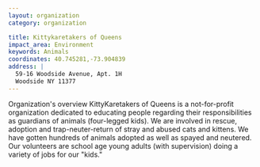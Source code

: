 ```yaml
---
layout: organization
category: organization

title: Kittykaretakers of Queens
impact_area: Environment
keywords: Animals
coordinates: 40.745281,-73.904839
address: |
  59-16 Woodside Avenue, Apt. 1H
  Woodside NY 11377
---
```

Organization's overview
KittyKaretakers of Queens is a not-for-profit organization dedicated to educating people regarding their responsibilities as guardians of animals (four-legged kids).  We are involved in rescue, adoption and trap-neuter-return of stray and abused cats and kittens.  We have gotten hundreds of animals adopted as well as spayed and neutered.  Our volunteers are school age young adults (with supervision) doing a variety of jobs for our "kids."  
